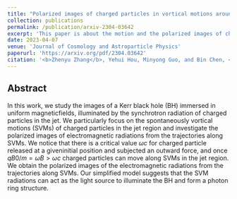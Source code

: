 ```yaml
---
title: "Polarized images of charged particles in vortical motions around a magnetized Kerr black hole"
collection: publications
permalink: /publication/arxiv-2304-03642
excerpt: 'This paper is about the motion and the polarized images of charged particles around a Kerr black hole immersed in a weak uniform magnetic field.'
date: 2023-04-07
venue: 'Journal of Cosmology and Astroparticle Physics'
paperurl: 'https://arxiv.org/pdf/2304.03642'
citation: '<b>Zhenyu Zhang</b>, Yehui Hou, Minyong Guo, and Bin Chen, <i>JCAP</i>, 03 (2024) 013'
---
```


<head>
    <script src="https://cdn.mathjax.org/mathjax/latest/MathJax.js?config=TeX-AMS-MML_HTMLorMML" type="text/javascript"></script>
    <script type="text/x-mathjax-config">
        MathJax.Hub.Config({
            tex2jax: {
            skipTags: ['script', 'noscript', 'style', 'textarea', 'pre'],
            inlineMath: [['$','$']]
            }
        });
    </script>
</head>

Abstract
--------------

In this work, we study the images of a Kerr black hole (BH) immersed in uniform magneticfields, illuminated by the synchrotron radiation of charged particles in the jet. We particularly focus on the spontaneously vortical motions (SVMs) of charged particles in the jet region and investigate the polarized images of electromagnetic radiations from the trajectories along SVMs. We notice that there is a critical value $ωc$ for charged particle released at a giveninitial position and subjected an outward force, and once $qB0/m = ωB > ωc$ charged particles can move along SVMs in the jet region. We obtain the polarized images of the electromagnetic radiations from the trajectories along SVMs. Our simplified model suggests that the SVM radiations can act as the light source to illuminate the BH and form a photon ring structure.
